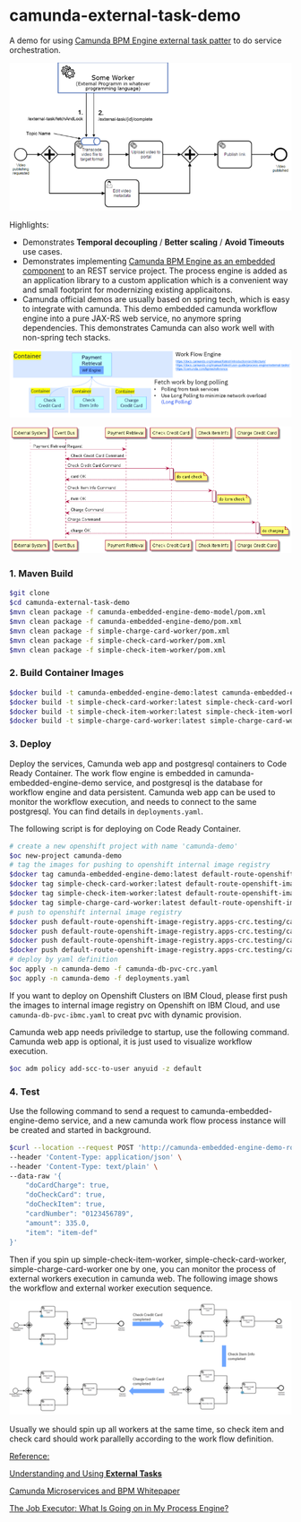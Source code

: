 # camunda-external-task-demo
A demo for using [Camunda BPM Engine external task patter](https://docs.camunda.org/manual/latest/user-guide/process-engine/external-tasks/) to do service orchestration.

![external task pattern](images/external-task-pattern.png)

Highlights:

* Demonstrates **Temporal decoupling** / **Better scaling** / **Avoid Timeouts** use cases.
* Demonstrates implementing [Camunda BPM Engine as an embedded component](https://docs.camunda.org/manual/latest/introduction/architecture/#embedded-process-engine) to an REST service project. The process engine is added as an application library to a custom application which is a convenient way and small footprint for modernizing existing applicaitons.
* Camunda official demos are usually based on spring tech, which is easy to integrate with camunda. This demo embedded camunda workflow engine into a pure JAX-RS web service, no anymore spring dependencies. This demonstrates Camunda can also work well with non-spring tech stacks. 

![service orchestration by Camunda](images/service-orchestration-camunda.png)

![decoupling service by using BPM Engine as Event Bus](images/service-orchestration-optimized.png)

### 1. Maven Build

```bash
$git clone
$cd camunda-external-task-demo
$mvn clean package -f camunda-embedded-engine-demo-model/pom.xml
$mvn clean package -f camunda-embedded-engine-demo/pom.xml
$mvn clean package -f simple-charge-card-worker/pom.xml
$mvn clean package -f simple-check-card-worker/pom.xml 
$mvn clean package -f simple-check-item-worker/pom.xml 
```

### 2. Build Container Images

```bash
$docker build -t camunda-embedded-engine-demo:latest camunda-embedded-engine-demo/.
$docker build -t simple-check-card-worker:latest simple-check-card-worker/.
$docker build -t simple-check-item-worker:latest simple-check-item-worker/.
$docker build -t simple-charge-card-worker:latest simple-charge-card-worker/.
```

### 3. Deploy

Deploy the services, Camunda web app and postgresql containers to Code Ready Container. The work flow engine is embedded in camunda-embedded-engine-demo service, and postgresql is the database for workflow engine and data persistent. Camunda web app can be used to monitor the workflow execution, and needs to connect to the same postgresql. You can find details in `deployments.yaml`.

The following script is for deploying on Code Ready Container.
```bash
# create a new openshift project with name 'camunda-demo'
$oc new-project camunda-demo
# tag the images for pushing to openshift internal image registry
$docker tag camunda-embedded-engine-demo:latest default-route-openshift-image-registry.apps-crc.testing/camunda-demo/camunda-embedded-engine-demo:latest
$docker tag simple-check-card-worker:latest default-route-openshift-image-registry.apps-crc.testing/camunda-demo/simple-check-card-worker:latest
$docker tag simple-check-item-worker:latest default-route-openshift-image-registry.apps-crc.testing/camunda-demo/simple-check-item-worker:latest
$docker tag simple-charge-card-worker:latest default-route-openshift-image-registry.apps-crc.testing/camunda-demo/simple-charge-card-worker:latest
# push to openshift internal image registry
$docker push default-route-openshift-image-registry.apps-crc.testing/camunda-demo/camunda-embedded-engine-demo:latest
$docker push default-route-openshift-image-registry.apps-crc.testing/camunda-demo/simple-check-card-worker:latest
$docker push default-route-openshift-image-registry.apps-crc.testing/camunda-demo/simple-check-item-worker:latest
$docker push default-route-openshift-image-registry.apps-crc.testing/camunda-demo/simple-charge-card-worker:latest
# deploy by yaml definition
$oc apply -n camunda-demo -f camunda-db-pvc-crc.yaml
$oc apply -n camunda-demo -f deployments.yaml
```
If you want to deploy on Openshift Clusters on IBM Cloud, please first push the images to internal image registry on Openshift on IBM Cloud, and use `camunda-db-pvc-ibmc.yaml` to creat pvc with dynamic provision.

Camunda web app needs priviledge to startup, use the following command. Camunda web app is optional, it is just used to visualize workflow execution.

```bash
$oc adm policy add-scc-to-user anyuid -z default
```

### 4. Test

Use the following command to send a request to camunda-embedded-engine-demo service, and a new camunda work flow process instance will be created and started in background.

```bash
$curl --location --request POST 'http://camunda-embedded-engine-demo-route-camunda-demo.apps-crc.testing/camunda-embedded-engine-demo/webapi/myresource' \
--header 'Content-Type: application/json' \
--header 'Content-Type: text/plain' \
--data-raw '{
	"doCardCharge": true,
	"doCheckCard": true,
	"doCheckItem": true,
	"cardNumber": "0123456789",
	"amount": 335.0,
	"item": "item-def"
}'
```

Then if you spin up simple-check-item-worker, simple-check-card-worker, simple-charge-card-worker one by one, you can monitor the process of external workers execution in camunda web. The following image shows the workflow and external worker execution sequence.

![workflow execution on camunda web](images/service-orchestration-camundaweb.png)

Usually we should spin up all workers at the same time, so check item and check card should work parallelly according to the work flow definition.

<u>Reference:</u>

[Understanding and Using **External Tasks**](https://camunda.com/best-practices/invoking-services-from-the-process/#_understanding_and_using_strong_external_tasks_strong)

[Camunda Microservices and BPM Whitepaper](https://assets.ctfassets.net/vpidbgnakfvf/1YnPDinYJeqYCEK06k82a6/4dc12579c43b51468603323af0a1ac2f/Microservices_and_BPM.pdf)

[The Job Executor: What Is Going on in My Process Engine?](https://blog.camunda.com/post/2019/10/job-executor-what-is-going-on-in-my-process-engine/)